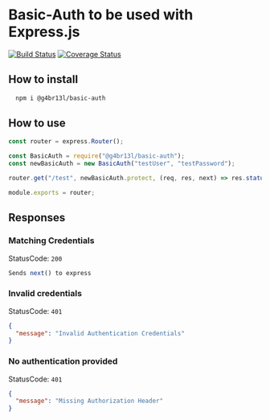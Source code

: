 # Basic-Auth to be used with Express.js

[![Build Status](https://travis-ci.org/GabrielCastello/basic-auth.svg?branch=master)](https://travis-ci.org/GabrielCastello/basic-auth) [![Coverage Status](https://coveralls.io/repos/github/GabrielCastello/basic-auth/badge.svg?branch=master)](https://coveralls.io/github/GabrielCastello/basic-auth?branch=master)

## How to install

```sh
  npm i @g4br13l/basic-auth
```

## How to use

```js
const router = express.Router();

const BasicAuth = require("@g4br13l/basic-auth");
const newBasicAuth = new BasicAuth("testUser", "testPassword");

router.get("/test", newBasicAuth.protect, (req, res, next) => res.status(200).send());

module.exports = router;
```

## Responses 

### Matching Credentials
StatusCode: `200`
```js
Sends next() to express
```
### Invalid credentials
StatusCode: `401`
```json
{
  "message": "Invalid Authentication Credentials"
}
```

### No authentication provided
StatusCode: `401`
```json
{
  "message": "Missing Authorization Header"
}
```
